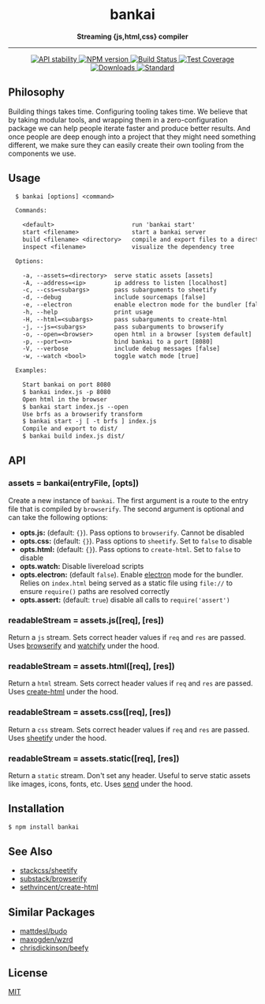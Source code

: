 <h1 align="center">bankai</h1>

<div align="center">
  <strong>Streaming {js,html,css} compiler</strong>
</div>

---

<div align="center">
  <!-- Stability -->
  <a href="https://nodejs.org/api/documentation.html#documentation_stability_index">
    <img src="https://img.shields.io/badge/stability-experimental-orange.svg?style=flat-square"
      alt="API stability" />
  </a>
  <!-- NPM version -->
  <a href="https://npmjs.org/package/bankai">
    <img src="https://img.shields.io/npm/v/bankai.svg?style=flat-square"
      alt="NPM version" />
  </a>
  <!-- Build Status -->
  <a href="https://travis-ci.org/yoshuawuyts/bankai">
    <img src="https://img.shields.io/travis/yoshuawuyts/bankai/master.svg?style=flat-square"
      alt="Build Status" />
  </a>
  <!-- Test Coverage -->
  <a href="https://codecov.io/github/yoshuawuyts/bankai">
    <img src="https://img.shields.io/codecov/c/github/yoshuawuyts/bankai/master.svg?style=flat-square"
      alt="Test Coverage" />
  </a>
  <!-- Downloads -->
  <a href="https://npmjs.org/package/bankai">
    <img src="https://img.shields.io/npm/dm/bankai.svg?style=flat-square"
      alt="Downloads" />
  </a>
  <!-- Standard -->
  <a href="https://codecov.io/github/yoshuawuyts/bankai">
    <img src="https://img.shields.io/badge/code%20style-standard-brightgreen.svg?style=flat-square"
      alt="Standard" />
  </a>
</div>

## Philosophy
Building things takes time. Configuring tooling takes time. We believe that by
taking modular tools, and wrapping them in a zero-configuration package we
can help people iterate faster and produce better results. And once people are
deep enough into a project that they might need something different, we make
sure they can easily create their own tooling from the components we use.

## Usage
```txt
  $ bankai [options] <command>

  Commands:

    <default>                      run 'bankai start'
    start <filename>               start a bankai server
    build <filename> <directory>   compile and export files to a directory
    inspect <filename>             visualize the dependency tree

  Options:

    -a, --assets=<directory>  serve static assets [assets]
    -A, --address=<ip>        ip address to listen [localhost]
    -c, --css=<subargs>       pass subarguments to sheetify
    -d, --debug               include sourcemaps [false]
    -e, --electron            enable electron mode for the bundler [false]
    -h, --help                print usage
    -H, --html=<subargs>      pass subarguments to create-html
    -j, --js=<subargs>        pass subarguments to browserify
    -o, --open=<browser>      open html in a browser [system default]
    -p, --port=<n>            bind bankai to a port [8080]
    -V, --verbose             include debug messages [false]
    -w, --watch <bool>        toggle watch mode [true]

  Examples:

    Start bankai on port 8080
    $ bankai index.js -p 8080
    Open html in the browser
    $ bankai start index.js --open
    Use brfs as a browserify transform
    $ bankai start -j [ -t brfs ] index.js
    Compile and export to dist/
    $ bankai build index.js dist/
```

## API
### assets = bankai(entryFile, [opts])
Create a new instance of `bankai`. The first argument is a route to the entry
file that is compiled by `browserify`. The second argument is optional and can
take the following options:
- __opts.js:__ (default: `{}`). Pass options to `browserify`. Cannot be
  disabled
- __opts.css:__ (default: `{}`). Pass options to `sheetify`. Set to `false` to
  disable
- __opts.html:__ (default: `{}`). Pass options to `create-html`. Set to `false`
  to disable
- __opts.watch:__ Disable livereload scripts
- __opts.electron:__ (default `false`). Enable [electron][electron] mode for
  the bundler.  Relies on `index.html` being served as a static file using
  `file://` to ensure `require()` paths are resolved correctly
- __opts.assert:__ (default: `true`) disable all calls to `require('assert')`

### readableStream = assets.js([req], [res])
Return a `js` stream. Sets correct header values if `req` and `res` are passed.
Uses [browserify][browserify] and [watchify][watchify] under the hood.

### readableStream = assets.html([req], [res])
Return a `html` stream. Sets correct header values if `req` and `res` are
passed. Uses [create-html][chtml] under the hood.

### readableStream = assets.css([req], [res])
Return a `css` stream. Sets correct header values if `req` and `res` are
passed. Uses [sheetify][sheetify] under the hood.

### readableStream = assets.static([req], [res])
Return a `static` stream. Don't set any header. Useful to serve static assets
like images, icons, fonts, etc. Uses [send][send] under the hood.

## Installation
```sh
$ npm install bankai
```

## See Also
- [stackcss/sheetify][sheetify]
- [substack/browserify][browserify]
- [sethvincent/create-html][chtml]

## Similar Packages
- [mattdesl/budo](https://www.npmjs.com/package/budo)
- [maxogden/wzrd](https://www.npmjs.com/package/wzrd)
- [chrisdickinson/beefy](https://www.npmjs.com/package/beefy)

## License
[MIT](https://tldrlegal.com/license/mit-license)

[0]: https://img.shields.io/badge/stability-experimental-orange.svg?style=flat-square
[1]: https://nodejs.org/api/documentation.html#documentation_stability_index
[2]: https://img.shields.io/npm/v/bankai.svg?style=flat-square
[3]: https://npmjs.org/package/bankai
[4]: https://img.shields.io/travis/yoshuawuyts/bankai/master.svg?style=flat-square
[5]: https://travis-ci.org/yoshuawuyts/bankai
[8]: http://img.shields.io/npm/dm/bankai.svg?style=flat-square
[9]: https://npmjs.org/package/bankai
[10]: https://img.shields.io/badge/code%20style-standard-brightgreen.svg?style=flat-square
[11]: https://github.com/feross/standard
[electron]: https://github.com/electron/electron
[sheetify]: https://github.com/stackcss/sheetify
[watchify]: https://github.com/substack/watchify
[browserify]: https://github.com/substack/node-browserify
[chtml]: https://github.com/sethvincent/create-html
[send]: https://github.com/pillarjs/send
